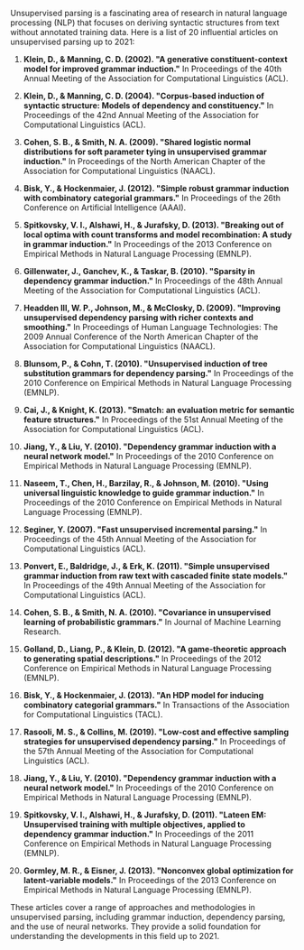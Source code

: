 Unsupervised parsing is a fascinating area of research in natural language processing (NLP) that focuses on deriving syntactic structures from text without annotated training data. Here is a list of 20 influential articles on unsupervised parsing up to 2021:

1. **Klein, D., & Manning, C. D. (2002). "A generative constituent-context model for improved grammar induction."** In Proceedings of the 40th Annual Meeting of the Association for Computational Linguistics (ACL).

2. **Klein, D., & Manning, C. D. (2004). "Corpus-based induction of syntactic structure: Models of dependency and constituency."** In Proceedings of the 42nd Annual Meeting of the Association for Computational Linguistics (ACL).

3. **Cohen, S. B., & Smith, N. A. (2009). "Shared logistic normal distributions for soft parameter tying in unsupervised grammar induction."** In Proceedings of the North American Chapter of the Association for Computational Linguistics (NAACL).

4. **Bisk, Y., & Hockenmaier, J. (2012). "Simple robust grammar induction with combinatory categorial grammars."** In Proceedings of the 26th Conference on Artificial Intelligence (AAAI).

5. **Spitkovsky, V. I., Alshawi, H., & Jurafsky, D. (2013). "Breaking out of local optima with count transforms and model recombination: A study in grammar induction."** In Proceedings of the 2013 Conference on Empirical Methods in Natural Language Processing (EMNLP).

6. **Gillenwater, J., Ganchev, K., & Taskar, B. (2010). "Sparsity in dependency grammar induction."** In Proceedings of the 48th Annual Meeting of the Association for Computational Linguistics (ACL).

7. **Headden III, W. P., Johnson, M., & McClosky, D. (2009). "Improving unsupervised dependency parsing with richer contexts and smoothing."** In Proceedings of Human Language Technologies: The 2009 Annual Conference of the North American Chapter of the Association for Computational Linguistics (NAACL).

8. **Blunsom, P., & Cohn, T. (2010). "Unsupervised induction of tree substitution grammars for dependency parsing."** In Proceedings of the 2010 Conference on Empirical Methods in Natural Language Processing (EMNLP).

9. **Cai, J., & Knight, K. (2013). "Smatch: an evaluation metric for semantic feature structures."** In Proceedings of the 51st Annual Meeting of the Association for Computational Linguistics (ACL).

10. **Jiang, Y., & Liu, Y. (2010). "Dependency grammar induction with a neural network model."** In Proceedings of the 2010 Conference on Empirical Methods in Natural Language Processing (EMNLP).

11. **Naseem, T., Chen, H., Barzilay, R., & Johnson, M. (2010). "Using universal linguistic knowledge to guide grammar induction."** In Proceedings of the 2010 Conference on Empirical Methods in Natural Language Processing (EMNLP).

12. **Seginer, Y. (2007). "Fast unsupervised incremental parsing."** In Proceedings of the 45th Annual Meeting of the Association for Computational Linguistics (ACL).

13. **Ponvert, E., Baldridge, J., & Erk, K. (2011). "Simple unsupervised grammar induction from raw text with cascaded finite state models."** In Proceedings of the 49th Annual Meeting of the Association for Computational Linguistics (ACL).

14. **Cohen, S. B., & Smith, N. A. (2010). "Covariance in unsupervised learning of probabilistic grammars."** In Journal of Machine Learning Research.

15. **Golland, D., Liang, P., & Klein, D. (2012). "A game-theoretic approach to generating spatial descriptions."** In Proceedings of the 2012 Conference on Empirical Methods in Natural Language Processing (EMNLP).

16. **Bisk, Y., & Hockenmaier, J. (2013). "An HDP model for inducing combinatory categorial grammars."** In Transactions of the Association for Computational Linguistics (TACL).

17. **Rasooli, M. S., & Collins, M. (2019). "Low-cost and effective sampling strategies for unsupervised dependency parsing."** In Proceedings of the 57th Annual Meeting of the Association for Computational Linguistics (ACL).

18. **Jiang, Y., & Liu, Y. (2010). "Dependency grammar induction with a neural network model."** In Proceedings of the 2010 Conference on Empirical Methods in Natural Language Processing (EMNLP).

19. **Spitkovsky, V. I., Alshawi, H., & Jurafsky, D. (2011). "Lateen EM: Unsupervised training with multiple objectives, applied to dependency grammar induction."** In Proceedings of the 2011 Conference on Empirical Methods in Natural Language Processing (EMNLP).

20. **Gormley, M. R., & Eisner, J. (2013). "Nonconvex global optimization for latent-variable models."** In Proceedings of the 2013 Conference on Empirical Methods in Natural Language Processing (EMNLP).

These articles cover a range of approaches and methodologies in unsupervised parsing, including grammar induction, dependency parsing, and the use of neural networks. They provide a solid foundation for understanding the developments in this field up to 2021.